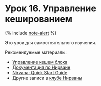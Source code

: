 # Урок 16. Управление кешированием

{% include [note-alert](../_includes/onboarding-alert.md) %}

Это урок для самостоятельного изучения.

Рекомендуемые материалы:
- [Управление кешем блока](https://clubs.at.yandex-team.ru/nirvana/5561)
- [Документация по Нирване](https://docs.yandex-team.ru/nirvana/common/nirvana-about)
- [Nirvana: Quick Start Guide](https://docs.yandex-team.ru/nirvana/common/getting-started)
- Другие записи в [клубе Нирваны](https://clubs.at.yandex-team.ru/nirvana/)
